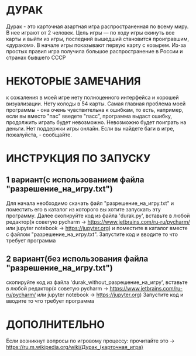 # ДУРАК
Дурак - это карточная азартная игра распространенная по всему миру. В нее играют от 2 человек.
Цель игры — по ходу игры скинуть все карты и выйти из игры, последний вышедший становится проигравшим, «дураком». 
В начале игры показывают первую карту с козырем. 
Из-за простых правил игра получила большое распространение в России и странах бывшего СССР

# НЕКОТОРЫЕ ЗАМЕЧАНИЯ
к сожаления в моей игре нету полноценного интерфейса и хорошей визуализации. Нету колоды в 54 карты. Самая главная проблема моей программы - она очень чувствительна к ошибкам, то есть, например, если вы вместо "пас" введете "пасс", программа выдаст ошибку, продолжить играть будет невозможно. Невозможно будет поиграть на деньги.
Нет поддержки игры онлайн. Если вы найдете баги в игре, пожалуйста, - сообщайте.

# ИНСТРУКЦИЯ ПО ЗАПУСКУ

## 1 вариант(с использованием файла "разрешение_на_игру.txt")
Для начала необходимо скачать файл "разрешение_на_игру.txt"
и поместить его в каталог из которого вы хотите запускать эту программу.
Далее скопируйте код из файла 'durak.py', вставьте в любой редактор(я советую pycharm -> https://www.jetbrains.com/ru-ru/pycharm/ или jupyter notebook -> https://jupyter.org) и поместите в каталог вместе с файлом "разрешение_на_игру.txt".
Запустите код и вводите то что требует программа

## 2 вариант(без использования файла "разрешение_на_игру.txt")
скопируйте код из файла 'durak_without_разрешение_на_игру', вставьте в любой редактор(я советую pycharm -> https://www.jetbrains.com/ru-ru/pycharm/ или jupyter notebook -> https://jupyter.org)
Запустите код и вводите то что требует программа

# ДОПОЛНИТЕЛЬНО
Если возникнут вопросы по игровому процессу:
прочитайте это -> https://ru.m.wikipedia.org/wiki/Дурак_(карточная_игра)
